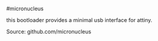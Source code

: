 #micronucleus

this bootloader provides a minimal usb interface for attiny.

Source: github.com/micronucleus
